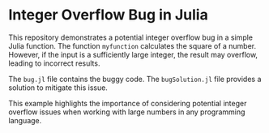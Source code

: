# Integer Overflow Bug in Julia

This repository demonstrates a potential integer overflow bug in a simple Julia function. The function `myfunction` calculates the square of a number.  However, if the input is a sufficiently large integer, the result may overflow, leading to incorrect results.

The `bug.jl` file contains the buggy code. The `bugSolution.jl` file provides a solution to mitigate this issue.

This example highlights the importance of considering potential integer overflow issues when working with large numbers in any programming language.